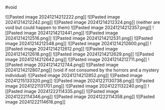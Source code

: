 #void

![[Pasted image 20241214212222.png]]
![[Pasted image 20241214212242.png]]
![[Pasted image 20241214212324.png]]
(neither are void but could happen to them)
![[Pasted image 20241214212357.png]]
![[Pasted image 20241214212441.png]]
![[Pasted image 20241214212516.png]]
![[Pasted image 20241214212531.png]]
![[Pasted image 20241214212548.png]]
![[Pasted image 20241214212600.png]]
![[Pasted image 20241214212612.png]]
![[Pasted image 20241214212618.png]]
![[Pasted image 20241214212629.png]]
![[Pasted image 20241214212642.png]]
![[Pasted image 20241214212711.png]]
![[Pasted image 20241214212744.png]]
![[Pasted image 20241214212807.png]]
(void if not consumed by the horrors and a mystery individual)
![[Pasted image 20241214212852.png]]
![[Pasted image 20241215133320.png]]
![[Pasted image 20241221130738.png]]
![[Pasted image 20241221131701.png]]
![[Pasted image 20241221132240.png]]
![[Pasted image 20241222114335.png]]
![[Pasted image 20241222114346.png]]
![[Pasted image 20241222114358.png]]
![[Pasted image 20241222114616.png]]
